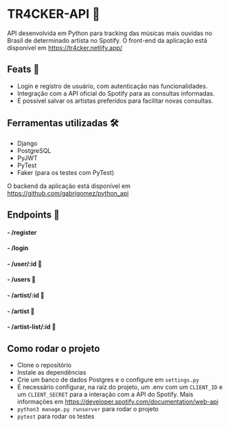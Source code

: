 # TR4CKER-API :page_with_curl:

API desenvolvida em Python para tracking das músicas mais ouvidas no Brasil de determinado artista no Spotify.
O front-end da aplicação está disponível em https://tr4cker.netlify.app/

## Feats :star2:	

- Login e registro de usuário, com autenticação nas funcionalidades.
- Integração com a API oficial do Spotify para as consultas informadas.
- É possível salvar os artistas preferidos para facilitar novas consultas.

## Ferramentas utilizadas :hammer_and_wrench:

- Django
- PostgreSQL
- PyJWT
- PyTest
- Faker (para os testes com PyTest)

O backend da aplicação está disponível em https://github.com/gabrigomez/python_api

## Endpoints :mag_right:

#### - /register
#### - /login
#### - /user/:id :closed_lock_with_key: 
#### - /users :closed_lock_with_key:
#### - /artist/:id :closed_lock_with_key:
#### - /artist :closed_lock_with_key:
#### - /artist-list/:id :closed_lock_with_key:

## Como rodar o projeto

- Clone o repositório
- Instale as dependências
- Crie um banco de dados Postgres e o configure em ```settings.py```
- É necessário configurar, na raíz do projeto, um .env com um ```CLIENT_ID``` e um ```CLIENT_SECRET``` para a interação com a API do Spotify. Mais informações em https://developer.spotify.com/documentation/web-api
- ```python3 manage.py runserver``` para rodar o projeto
- ```pytest``` para rodar os testes
